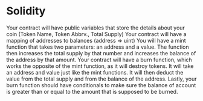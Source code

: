 # Solidity

Your contract will have public variables that store the details about your coin (Token Name, Token Abbrv., Total Supply)
Your contract will have a mapping of addresses to balances (address => uint)
You will have a mint function that takes two parameters: an address and a value. The function then increases the total supply by that number and increases the balance of the address by that amount.
Your contract will have a burn function, which works the opposite of the mint function, as it will destroy tokens. It will take an address and value just like the mint functions. It will then deduct the value from the total supply and from the balance of the address.
Lastly, your burn function should have conditionals to make sure the balance of account is greater than or equal to the amount that is supposed to be burned.
